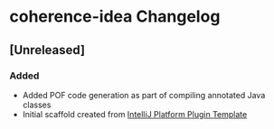 <!--
 Copyright (c) 2020 Oracle and/or its affiliates.

 Licensed under the Universal Permissive License v 1.0 as shown at
 https://oss.oracle.com/licenses/upl.

-->

<!-- Keep a Changelog guide -> https://keepachangelog.com -->

# coherence-idea Changelog

## [Unreleased]
### Added
- Added POF code generation as part of compiling annotated Java classes
- Initial scaffold created from [IntelliJ Platform Plugin Template](https://github.com/JetBrains/intellij-platform-plugin-template)
